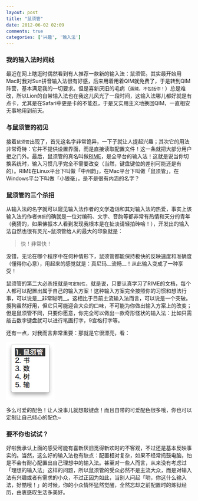```yaml
---
layout: post
title: "鼠须管"
date: 2012-06-02 02:09
comments: true
categories: ['兴趣', '输入法']
---
```

### 我的输入法时间线
最近在网上瞎逛时偶然看到有人推荐一款新的输入法：鼠须管。其实最开始用Mac时我对Sun拼音输入法很有好感，后来用着用着QIM就免费了，于是转到QIM阵营，基本满足我的一切要求。但是喜新厌旧的毛病（```蛋贼，不包括你！```）总是难改，所以Lion的自带输入法也在我这儿风光了一段时间，这输入法哪儿都好就是有点卡，尤其是在Safari中更是卡的不能忍，于是又实用主义地换回QIM，一直相安无事地用到前天。

### 与鼠须管的初见
接着```鼠须管```出现了，首先这名字非常诡异，一下子就让人提起兴趣；其次它的用法非常奇特：它并不提供设置界面，而是直接读取配置文件！这一条就把大部分用户拒之门外。最后，鼠须管的真名叫做[RIME](http://code.google.com/p/rimeime/ "RIME")，是全平台的输入法！这就是说当你切换系统时，输入习惯几乎完全不需要改变（当然，键盘键位的差别可能还是有的）。RIME在Linux平台下叫做「中州韵」，在Mac平台下叫做「鼠须管」，在Windows平台下叫做「小狼毫」，是不是很有内涵的名字？

### 鼠须管的三个杀招
从输入法的名字就可以窥见输入法作者的文学造诣和其对输入法的热爱，事实上该输入法的作者```佛振```的确就是一位对编码、文字、音韵等都非常有热情和天分的青年（我猜的，如果佛振本人看到发现我根本是在扯淡请轻拍砖哈！），开发出的输入法自然也很有灵光~鼠须管给人的最大的印象就是：

> 快！非常快！

没错，无论在哪个程序中在何种情形下，鼠须管都能保持极快的反映速度和准确度（懂得你心意），用起来的感觉就是：真尼玛__流畅__！从此输入变成了一种享受！

鼠须管的第二大必杀技就是```可定制性```，就是说，只要认真学习了RIME的文档，每个人都可以配置出属于自己的输入方案！这种输入方案完全按照你的习惯和想法行事，可以说是__非常聪明__。这相比于目前主流输入法而言，可以说是一个突破。搜狗虽然好用，但它只可能迎合大众的口味，不可能为你做出输入方案上的改变；但是鼠须管不同，只要你愿意，你完全可以做出一款奇形怪状的输入法：比如只需敲击数字键盘就可以进行笔画打字，9宫格打字等。

还有一点，对我而言非常重要：那就是它很漂亮，看：

![墨池](/images/20120602/sxg.png)

多么可爱的配色！让人没事儿就想敲键盘！而且自带的可爱配色很多哦，你也可以定制让自己倾心的配色~

### 要不你也试试？
好啦我承认上面的感受可能有喜新厌旧觅得新欢时的不客观，不过还是基本反映事实的。当然，这么好的输入法也有缺点：配置相对复杂，如果不经常捣鼓电脑，怕是不会有耐心配置出自己理想中的输入法。甚至对一些人而言，从来没有考虑过「理想的输入法」这样的问题，所以鼠须管的受众必然不是主流大众，而是对输入法有兴趣或者有需求的小众，不过正因为如此，当别人问起「哟，你这什么输入法，好酷哦！」的时候，你的小众情怀猛然觉醒，全然忘却之前配置时的炼狱经历，由衷感叹生活多美好。